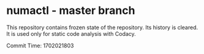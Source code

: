 # numactl - master branch

This repository contains frozen state of the repository.
Its history is cleared. It is used only for static code
analysis with Codacy.

Commit Time: 1702021803